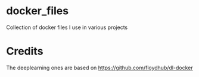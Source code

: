 # docker_files
Collection of docker files I use in various projects

# Credits
The deeplearning ones are based on https://github.com/floydhub/dl-docker
